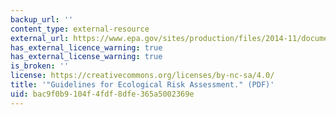 ```yaml
---
backup_url: ''
content_type: external-resource
external_url: https://www.epa.gov/sites/production/files/2014-11/documents/eco_risk_assessment1998.pdf
has_external_licence_warning: true
has_external_license_warning: true
is_broken: ''
license: https://creativecommons.org/licenses/by-nc-sa/4.0/
title: '"Guidelines for Ecological Risk Assessment." (PDF)'
uid: bac9f0b9-104f-4fdf-8dfe-365a5002369e
---
```

